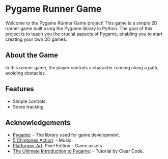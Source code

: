 # Pygame Runner Game

Welcome to the Pygame Runner Game project! 
This game is a simple 2D runner game built using the Pygame library in Python. 
The goal of this project is to teach you the crucial aspects of Pygame, enabling you to start creating your own 2D games.

## About the Game

In this runner game, the player controls a character running along a path, avoiding obstacles.

## Features

- Simple controls
- Score tracking

## Acknowledgements

- [Pygame](https://www.pygame.org): - The library used for game development.
- [5 Chiptunes Action](https://opengameart.org/content/5-chiptunes-action): - Music.
- [Platformer Art](https://opengameart.org/content/platformer-art-pixel-edition): Pixel Edition - Game assets.
- [The Ultimate Introduction to Pygame](https://www.youtube.com/watch?v=AY9MnQ4x3zk): - Tutorial by Clear Code.
